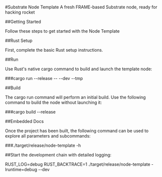 #Substrate Node Template
A fresh FRAME-based Substrate node, ready for hacking rocket

##Getting Started

Follow these steps to get started with the Node Template

##Rust Setup

First, complete the basic Rust setup instructions.

##Run

Use Rust's native cargo command to build and launch the template node:


###cargo run --release -- --dev --tmp

##Build

The cargo run command will perform an initial build. Use the following command to build the node without launching it:

###cargo build --release

##Embedded Docs

Once the project has been built, the following command can be used to explore all parameters and subcommands:

###./target/release/node-template -h

##Start the development chain with detailed logging:

RUST_LOG=debug RUST_BACKTRACE=1 ./target/release/node-template -lruntime=debug --dev
